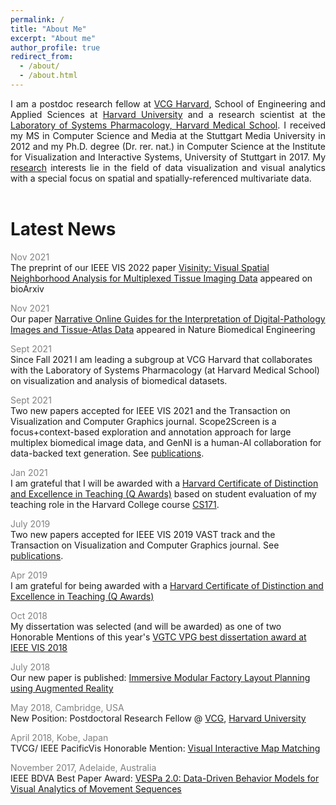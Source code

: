 ```yaml
---
permalink: /
title: "About Me"
excerpt: "About me"
author_profile: true
redirect_from: 
  - /about/
  - /about.html
---
```


<p style="text-align:justify">I am a postdoc research fellow at <a href="https://vcg.seas.harvard.edu/" target="_blank">VCG Harvard</a>, School of Engineering and Applied Sciences at <a href="https://www.harvard.edu/" target="_blank">Harvard University</a> and a research scientist at the <a href="https://hits.harvard.edu/the-program/laboratory-of-systems-pharmacology/about/" target="_blank">Laboratory of Systems Pharmacology, Harvard Medical School</a>. I received my MS in Computer Science and Media at the Stuttgart Media University in 2012 and my Ph.D. degree (Dr. rer. nat.) in Computer Science at the Institute for Visualization and Interactive Systems, University of Stuttgart in 2017. My <a href="https://kruegert.github.io/portfolio/">research</a> interests lie in the field of data visualization and visual analytics with a special focus on spatial and spatially-referenced multivariate data.<br/><br/></p>

Latest News
======

<span style="color:grey">Nov 2021</span><br/>
<span style="font-size: 14px">The preprint of our IEEE VIS 2022 paper [Visinity: Visual Spatial Neighborhood Analysis for Multiplexed Tissue Imaging Data](https://doi.org/10.1101/2022.05.09.490039) appeared on bioArxiv</span>

<span style="color:grey">Nov 2021</span><br/>
<span style="font-size: 14px">Our paper [Narrative Online Guides for the Interpretation of Digital-Pathology Images and Tissue-Atlas Data](https://doi.org/10.1038/s41551-021-00789-8) appeared in Nature Biomedical Engineering</span>

<span style="color:grey">Sept 2021</span><br/>
<span style="font-size: 14px">Since Fall 2021 I am leading a subgroup at VCG Harvard that collaborates with the Laboratory of Systems Pharmacology (at Harvard Medical School) on visualization and analysis of biomedical datasets.</span>

<span style="color:grey">Sept 2021</span><br/>
<span style="font-size: 14px">Two new papers accepted for IEEE VIS 2021 and the Transaction on Visualization and Computer Graphics journal. Scope2Screen is a focus+context-based exploration and annotation approach for large multiplex biomedical image data, and GenNI is a human-AI collaboration for data-backed text generation. See <a href="https://kruegert.github.io/publications/">publications</a>.</span>

<span style="color:grey">Jan 2021</span><br/>
<span style="font-size: 14px">I am grateful that I will be awarded with a [Harvard Certificate of Distinction and Excellence in Teaching (Q Awards)](https://bokcenter.harvard.edu/teaching-awards) based on student evaluation of my teaching role in the Harvard College course <a href="https://canvas.harvard.edu/courses/74834/">CS171</a>.</span>

<span style="color:grey">July 2019</span><br/>
<span style="font-size: 14px">Two new papers accepted for IEEE VIS 2019 VAST track and the Transaction on Visualization and Computer Graphics journal. See <a href="https://kruegert.github.io/publications/">publications</a>.</span>

<span style="color:grey">Apr 2019</span><br/>
<span style="font-size: 14px">I am grateful for being awarded with a  [Harvard Certificate of Distinction and Excellence in Teaching (Q Awards)](https://bokcenter.harvard.edu/teaching-awards)</span>

<span style="color:grey">Oct 2018</span><br/>
<span style="font-size: 14px">My dissertation was selected (and will be awarded) as one of two Honorable Mentions of this year's [VGTC VPG best dissertation award at IEEE VIS 2018](http://vacommunity.org/ieeevpg/bestthesis)</span>

<span style="color:grey">July 2018</span><br/>
<span style="font-size: 14px"> Our new paper is published: [Immersive Modular Factory Layout Planning using Augmented Reality](https://www.sciencedirect.com/science/article/pii/S2212827118303597)</span>

<span style="color:grey">May 2018, Cambridge, USA</span><br/>
<span style="font-size: 14px">New Position: Postdoctoral Research Fellow @ <a href="https://vcg.seas.harvard.edu/" target="_blank">VCG</a>, <a href="https://www.harvard.edu/" target="_blank">Harvard University</a></span>

<span style="color:grey">April 2018, Kobe, Japan</span><br/>
<span style="font-size: 14px">TVCG/ IEEE PacificVis Honorable Mention:
[Visual Interactive Map Matching](https://www.vis.wiwi.uni-due.de/uploads/tx_itochairt3/publications/pacificvis18-tvcg_map_matching.pdf)</span>

<span style="color:grey">November 2017, Adelaide, Australia</span><br/>
<span style="font-size: 14px">IEEE BDVA Best Paper Award:
[VESPa 2.0: Data-Driven Behavior Models for Visual Analytics of Movement Sequences](https://ieeexplore.ieee.org/abstract/document/8114626/)</span>
